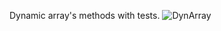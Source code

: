 Dynamic array's methods with tests.
![DynArray](https://user-images.githubusercontent.com/45149849/92130886-ec05a580-ee0d-11ea-88c1-836bdd61a4bf.png)

